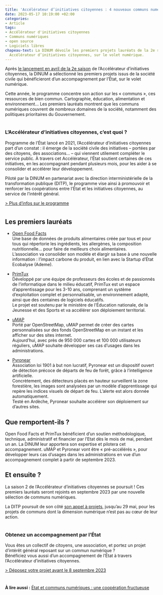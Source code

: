 ```yaml
---
title: 'Accélérateur d’initiatives citoyennes : 4 nouveaux communs numériques lauréats'
date: 2023-05-17 10:19:00 +02:00
categories:
- Article
tags:
- Accélérateur d'initiatives citoyennes
- Communs numériques
- open source
- Logiciels libres
chapeau-text: La DINUM dévoile les premiers projets lauréats de la 2e saison de son
  Accélérateur d’initiatives citoyennes, sur le volet numérique.
---
```


Après [le lancement en avril de la 2e saison](/actualites/accelerateur-initiatives-citoyennes-lancement-2e-saison/) de l’Accélérateur d’initiatives citoyennes, la DINUM a sélectionné les premiers projets issus de la société civile qui bénéficieront d’un accompagnement par l’État, sur le volet numérique. 

Cette année, le programme concentre son action sur les « communs », ces ressources de bien commun. Cartographie, éducation, alimentation et environnement… Les premiers lauréats montrent que les communs numériques couvrent de nombreux domaines de la société, notamment des politiques prioritaires du Gouvernement.

<div class="encadre noir" style="margin-bottom:40px"><h3 style="margin-top: 40px;">L’Accélérateur d’initiatives citoyennes, c’est quoi ?</h3>
<p>Programme de l’État lancé en 2021, l’Accélérateur d’initiatives citoyennes part d’un constat : il émerge de la société civile des initiatives – portées par des citoyens, des associations… – qui viennent utilement compléter le service public. À travers cet Accélérateur, l’État soutient certaines de ces initiatives, en les accompagnant pendant plusieurs mois, pour les aider à se consolider et accélérer leur développement.</p>
<p>Piloté par la DINUM en partenariat avec la direction interministérielle de la transformation publique (DITP), le programme vise ainsi à promouvoir et renforcer les coopérations entre l’État et les initiatives citoyennes, au service de l’intérêt général.
</p>
<p><a href="https://citoyens.transformation.gouv.fr/" title="Plus d’infos sur le programme - lien externe">> Plus d’infos sur le programme</a>
</p>
</div>

## Les premiers lauréats
* [Open Food Facts](https://fr.openfoodfacts.org/ "Open Food Facts")
<br>Une base de données de produits alimentaires créée par tous et pour tous qui répertorie les ingrédients, les allergènes, la composition nutritionnelle… pour faire de meilleurs choix alimentaires. 
<br>L’association va consolider son modèle et élargir sa base à une nouvelle information : l’impact carbone du produit, en lien avec la Startup d’État Ecobalyse (Ademe). 

* [PrimTux](https://primtux.fr/ "PrimTux")
<br>Développé par une équipe de  professeurs des écoles et de passionnés de l’informatique dans le milieu éducatif, PrimTux est un espace d’apprentissage pour les 3-10 ans, comprenant un système d’exploitation complet et personnalisable, un environnement adapté, ainsi que des centaines de logiciels éducatifs. 
<br>Le projet est soutenu par le ministère de l'Éducation nationale, de la Jeunesse et des Sports et va accélérer son déploiement territorial. 

* [uMAP](https://umap.openstreetmap.fr/fr/ "uMAP") 
<br>Porté par OpenStreetMap, uMAP permet de créer des cartes personnalisées sur des fonds OpenStreetMap en un instant et les afficher sur des sites internet. <br>Aujourd’hui, avec près de 950 000 cartes et 100 000 utilisateurs réguliers, uMAP souhaite développer ses cas d’usages dans les administrations.

* [Pyronear](https://pyronear.org/ "Pyronear")
<br>Association loi 1901 à but non lucratif, Pyronear est un dispositif ouvert de détection précoce de départs de feu de forêt, grâce à l’intelligence artificielle. <br>Concrètement, des détecteurs placés en hauteur surveillent la zone forestière, les images sont analysées par un modèle d’apprentissage qui repère les indices visuels de départ de feu. L’alerte est alors donnée automatiquement. 
<br>Testé en Ardèche, Pyronear souhaite accélérer son déploiement sur d’autres sites.


## Que remportent-ils ?
Open Food Facts et PrimTux bénéficient d’un soutien méthodologique, technique, administratif et financier par l’Etat dès le mois de mai, pendant un an. La DINUM leur apportera son expertise et pilotera cet accompagnement.
uMAP et Pyronear vont être « pré-accélérés », pour développer leurs cas d’usages dans les administrations en vue d’un accompagnement complet à partir de septembre 2023.

## Et ensuite ?
La saison 2 de l’Accélérateur d’initiatives citoyennes se poursuit ! Ces premiers lauréats seront rejoints en septembre 2023 par une nouvelle sélection de communs numériques.

La DITP poursuit de son côté [son appel à projets](https://www.modernisation.gouv.fr/appels-a-projets/accelerateur-dinitiatives-citoyennes-la-dinum-et-la-ditp-lancent-la-saison-2 "son appel à projets"), jusqu’au 29 mai, pour les projets de communs dont la dimension numérique n’est pas au cœur de leur action.

<div class="encadre noir" style="margin-bottom:40px"><h3 style="margin-top: 40px;">Obtenez un accompagnement par l’État</h3>
<p>Vous êtes un collectif de citoyens, une association, et portez un projet d’intérêt général reposant sur un commun numérique ?
<br>Bénéficiez vous aussi d’un accompagnement de l’État à travers l’Accélérateur d’initiatives citoyennes.
</p>
<p><a href="https://citoyens.transformation.gouv.fr/" title="Déposez votre projet avant le 8 septembre 2023 - lien externe">> Déposez votre projet avant le 8 septembre 2023 </a>
</p>
</div>

**À lire aussi :** [État et communs numériques : une coopération fructueuse](/actualites/etat-et-communs-numeriques-une-cooperation-fructueuse/)